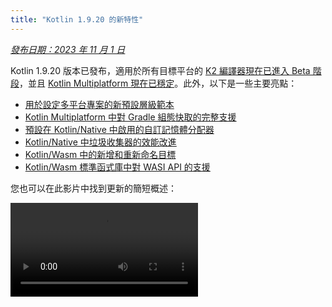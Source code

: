 ```yaml
---
title: "Kotlin 1.9.20 的新特性"
---
```

_[發布日期：2023 年 11 月 1 日](releases#release-details)_

Kotlin 1.9.20 版本已發布，適用於所有目標平台的 [K2 編譯器現在已進入 Beta 階段](#new-kotlin-k2-compiler-updates)，並且 [Kotlin Multiplatform 現在已穩定](#kotlin-multiplatform-is-stable)。此外，以下是一些主要亮點：

* [用於設定多平台專案的新預設層級範本](#template-for-configuring-multiplatform-projects)
* [Kotlin Multiplatform 中對 Gradle 組態快取的完整支援](#full-support-for-the-gradle-configuration-cache-in-kotlin-multiplatform)
* [預設在 Kotlin/Native 中啟用的自訂記憶體分配器](#custom-memory-allocator-enabled-by-default)
* [Kotlin/Native 中垃圾收集器的效能改進](#performance-improvements-for-the-garbage-collector)
* [Kotlin/Wasm 中的新增和重新命名目標](#new-wasm-wasi-target-and-the-renaming-of-the-wasm-target-to-wasm-js)
* [Kotlin/Wasm 標準函式庫中對 WASI API 的支援](#support-for-the-wasi-api-in-the-standard-library)

您也可以在此影片中找到更新的簡短概述：

<video src="https://www.youtube.com/v/Ol_96CHKqg8" title="What's new in Kotlin 1.9.20"/>

## IDE 支援

支援 1.9.20 的 Kotlin 外掛程式可用於：

| IDE            | 支援的版本                               |
|----------------|----------------------------------------|
| IntelliJ IDEA  | 2023.1.x、2023.2.x、2023.x             |
| Android Studio | Hedgehog (2023.1.1)、Iguana (2023.2.1) |
:::note
從 IntelliJ IDEA 2023.3.x 和 Android Studio Iguana (2023.2.1) Canary 15 開始，Kotlin 外掛程式會自動
包含並更新。您只需更新專案中的 Kotlin 版本即可。

:::

## 新的 Kotlin K2 編譯器更新

JetBrains 的 Kotlin 團隊正在持續穩定新的 K2 編譯器，它將帶來重大的效能改進、
加速新語言功能的開發、統一 Kotlin 支援的所有平台，並為
多平台專案提供更好的架構。

K2 目前處於所有目標平台的 **Beta** 階段。[在發布部落格文章中閱讀更多內容](https://blog.jetbrains.com/kotlin/2023/11/kotlin-1-9-20-released/)

### 支援 Kotlin/Wasm

自此版本起，Kotlin/Wasm 支援新的 K2 編譯器。
[瞭解如何在您的專案中啟用它](#how-to-enable-the-kotlin-k2-compiler)。

### 使用 K2 預覽 kapt 編譯器外掛程式

:::note
kapt 編譯器外掛程式中對 K2 的支援是 [實驗性 (Experimental)](components-stability) 的。
需要選擇加入（請參閱以下詳細資訊），您應該僅將其用於評估目的。

在 1.9.20 中，您可以嘗試將 [kapt 編譯器外掛程式](kapt) 與 K2 編譯器搭配使用。
若要在您的專案中使用 K2 編譯器，請將下列選項新增至您的 `gradle.properties` 檔案：

```text
kotlin.experimental.tryK2=true
kapt.use.k2=true
```

或者，您可以依照下列步驟啟用 K2 for kapt：
1. 在您的 `build.gradle.kts` 檔案中，[將語言版本設定](gradle-compiler-options#example-of-setting-languageversion)為 `2.0`。
2. 在您的 `gradle.properties` 檔案中，新增 `kapt.use.k2=true`。

如果您在使用 kapt 與 K2 編譯器時遇到任何問題，請將其回報給我們的
[問題追蹤器](http://kotl.in/issue)。

### 如何啟用 Kotlin K2 編譯器

#### 在 Gradle 中啟用 K2

若要啟用和測試 Kotlin K2 編譯器，請使用具有下列編譯器選項的新語言版本：

```bash
-language-version 2.0
```

您可以在您的 `build.gradle.kts` 檔案中指定它：

```kotlin
kotlin {
    sourceSets.all {
        languageSettings {
            languageVersion = "2.0"
        }
    }
}
```

#### 在 Maven 中啟用 K2

若要啟用和測試 Kotlin K2 編譯器，請更新您的 `pom.xml` 檔案的 `<project/>` 區段：

```xml
<properties>
    <kotlin.compiler.languageVersion>2.0</kotlin.compiler.languageVersion>
</properties>
```

#### 在 IntelliJ IDEA 中啟用 K2

若要在 IntelliJ IDEA 中啟用和測試 Kotlin K2 編譯器，請前往 **Settings** | **Build, Execution, Deployment** |
**Compiler** | **Kotlin Compiler** 並將 **Language Version** 欄位更新為 `2.0 (experimental)`。

### 提供您對新的 K2 編譯器的意見反應

我們將感謝您的任何意見反應！

* 在 Kotlin 上直接向 K2 開發人員提供您的意見反應
  Slack – [取得邀請](https://surveys.jetbrains.com/s3/kotlin-slack-sign-up?_gl=1*ju6cbn*_ga*MTA3MTk5NDkzMC4xNjQ2MDY3MDU4*_ga_9J976DJZ68*MTY1ODMzNzA3OS4xMDAuMS4xNjU4MzQwODEwLjYw)
  並加入 [#k2-early-adopters](https://kotlinlang.slack.com/archives/C03PK0PE257) 頻道。
* 回報您在使用新的 K2 編譯器時遇到的任何問題
  在 [我們的問題追蹤器](https://kotl.in/issue) 上。
* [啟用傳送使用統計資料選項](https://www.jetbrains.com/help/idea/settings-usage-statistics.html) 以
  允許 JetBrains 收集有關 K2 使用情況的匿名資料。

## Kotlin/JVM

從 1.9.20 版開始，編譯器可以產生包含 Java 21 位元組碼的類別。

## Kotlin/Native

Kotlin 1.9.20 包含一個具有預設啟用的新記憶體分配器的 Stable 記憶體管理器、垃圾收集器的效能改進和其他更新：

* [預設啟用的自訂記憶體分配器](#custom-memory-allocator-enabled-by-default)
* [垃圾收集器的效能改進](#performance-improvements-for-the-garbage-collector)
* [`klib` 構件的增量編譯](#incremental-compilation-of-klib-artifacts)
* [管理函式庫連結問題](#managing-library-linkage-issues)
* [類別建構函式呼叫時的伴生物件初始化](#companion-object-initialization-on-class-constructor-calls)
* [所有 cinterop 宣告都需要選擇加入](#opt-in-requirement-for-all-cinterop-declarations)
* [連結器錯誤的自訂訊息](#custom-message-for-linker-errors)
* [移除舊版記憶體管理器](#removal-of-the-legacy-memory-manager)
* [變更我們的目標層級原則](#change-to-our-target-tiers-policy)

### 預設啟用的自訂記憶體分配器

Kotlin 1.9.20 隨附預設啟用的新記憶體分配器。它旨在取代先前的預設分配器
`mimaloc`，以使垃圾收集更有效率並改善 [Kotlin/Native 記憶體管理器](native-memory-manager) 的執行時間效能。

新的自訂分配器將系統記憶體劃分為頁面，允許依序獨立清除。
每個分配都會成為頁面內的記憶體區塊，且頁面會追蹤區塊大小。
不同的頁面類型會針對各種分配大小進行最佳化。
記憶體區塊的連續排列可確保有效率地反覆運算所有已分配的區塊。

當執行緒分配記憶體時，它會根據分配大小搜尋合適的頁面。
執行緒會維護一組適用於不同大小類別的頁面。
通常，給定大小的目前頁面可以容納分配。
如果沒有，執行緒會從共用分配空間要求不同的頁面。
此頁面可能已可用、需要清除或必須先建立。

新的分配器允許同時存在多個獨立的分配空間，
這將使 Kotlin 團隊能夠試驗不同的頁面配置，以進一步改善效能。

#### 如何啟用自訂記憶體分配器

從 Kotlin 1.9.20 開始，新的記憶體分配器是預設值。不需要額外的設定。

如果您遇到高記憶體消耗，您可以使用 Gradle 建置指令碼中的 `-Xallocator=mimalloc` 切換回 `mimaloc` 或系統分配器
或 `-Xallocator=std`。請在 [YouTrack](https://kotl.in/issue) 中報告此類問題，以協助
我們改善新的記憶體分配器。

如需新分配器設計的技術詳細資訊，請參閱此 [README](https://github.com/JetBrains/kotlin/blob/master/kotlin-native/runtime/src/alloc/custom/README)。

### 垃圾收集器的效能改進

Kotlin 團隊持續改善新的 Kotlin/Native 記憶體管理器的效能和穩定性。
此版本對垃圾收集器 (GC) 進行了許多重大變更，包括以下 1.9.20 亮點：

* [](#full-parallel-mark-to-reduce-the-pause-time-for-the-gc)
* [](#tracking-memory-in-big-chunks-to-improve-the-allocation-performance)

#### 完整平行標記以減少 GC 的暫停時間

先前，預設垃圾收集器僅執行部分平行標記。當 mutator 執行緒暫停時，
它會從自己的根目錄標記 GC 的開始，例如執行緒本機變數和呼叫堆疊。
同時，單獨的 GC 執行緒負責從全域根目錄以及所有 mutator 的根目錄標記開始，
這些 mutator 正在主動執行原生程式碼，因此未暫停。

此方法在全域物件數量有限且 mutator 執行緒花費
大量時間處於可執行狀態執行 Kotlin 程式碼時運作良好。但是，對於典型的 iOS 應用程式而言，情況並非如此。

現在，GC 使用完整的平行標記，將暫停的 mutator、GC 執行緒和選用的標記執行緒組合起來以處理
標記佇列。依預設，標記程序由以下項目執行：

* 已暫停的 mutator。它們不是處理自己的根目錄，然後在未主動執行程式碼時閒置，而是有助於
整個標記程序。
* GC 執行緒。這可確保至少有一個執行緒會執行標記。

這種新方法使標記程序更有效率，從而減少了 GC 的暫停時間。

#### 以大區塊追蹤記憶體以改善分配效能

先前，GC 排程器會個別追蹤每個物件的分配。但是，無論是新的預設自訂
分配器還是 `mimalloc` 記憶體分配器，都不會為每個物件分配單獨的儲存空間；它們會同時為多個物件分配大的區域。

在 Kotlin 1.9.20 中，GC 會追蹤區域而不是個別物件。這透過減少
在每次分配時執行的任務數量來加速小型物件的分配，因此有助於最大限度地減少垃圾收集器的記憶體使用量。

### klib 構件的增量編譯

此功能是 [實驗性 (Experimental)](components-stability#stability-levels-explained) 的。
它可能會隨時遭到捨棄或變更。需要選擇加入（請參閱以下詳細資訊）。
僅將其用於評估目的。我們將感謝您在 [YouTrack](https://kotl.in/issue) 中提供關於它的意見反應。

Kotlin 1.9.20 為 Kotlin/Native 引入了一種新的編譯時間最佳化。
現在可以部分增量編譯 `klib` 構件到原生程式碼中。

在偵錯模式下將 Kotlin 原始程式碼編譯為原生二進位檔時，編譯會經歷兩個階段：

1. 原始程式碼會編譯為 `klib` 構件。
2. `klib` 構件以及相依性會編譯為二進位檔。

為了最佳化第二階段的編譯時間，該團隊已經為相依性實作了編譯器快取。
它們只會編譯為原生程式碼一次，且每次編譯二進位檔時都會重複使用結果。
但是，從專案來源建置的 `klib` 構件始終會在每次專案變更時完全重新編譯為原生程式碼。

透過新的增量編譯，如果專案模組變更僅導致將原始程式碼部分重新編譯為
`klib` 構件，則只有一部分 `klib` 會進一步重新編譯為二進位檔。

若要啟用增量編譯，請將下列選項新增至您的 `gradle.properties` 檔案：

```none
kotlin.incremental.native=true
```

如果您遇到任何問題，請將此類案例回報給 [YouTrack](https://kotl.in/issue)。

### 管理函式庫連結問題

此版本改善了 Kotlin/Native 編譯器處理 Kotlin 函式庫中連結問題的方式。錯誤訊息現在
包括更多可讀的宣告，因為它們使用簽章名稱而不是雜湊，從而協助您更輕鬆地找到並修正問題。以下是一個範例：

```text
No function found for symbol 'org.samples/MyClass.removedFunction|removedFunction(kotlin.Int;kotlin.String){}[0]'
```
Kotlin/Native 編譯器會偵測協力廠商 Kotlin 函式庫之間的連結問題，並在執行時間報告錯誤。
如果一個協力廠商 Kotlin 函式庫的作者對另一個協力廠商 Kotlin 函式庫使用的實驗性
API 進行不相容的變更，您可能會遇到此類問題。

從 Kotlin 1.9.20 開始，編譯器依預設會以靜默模式偵測連結問題。您可以在您的專案中調整此設定：

* 如果您想要在您的編譯記錄中記錄這些問題，請使用 `-Xpartial-linkage-loglevel=WARNING` 編譯器選項啟用警告。
* 也可以使用 `-Xpartial-linkage-loglevel=ERROR` 將報告的警告的嚴重性提高到編譯錯誤。
在這種情況下，編譯會失敗，且您會在編譯記錄中取得所有錯誤。使用此選項可更仔細地檢查連結問題。

```kotlin
// 在 Gradle 建置檔案中傳遞編譯器選項的範例：
kotlin {
    macosX64("native") {
        binaries.executable()

        compilations.configureEach {
            compilerOptions.configure {
                // 若要將連結問題報告為警告：
                freeCompilerArgs.add("-Xpartial-linkage-loglevel=WARNING")

                // 若要將連結警告提高到錯誤：
                freeCompilerArgs.add("-Xpartial-linkage-loglevel=ERROR")
            }
        }
    }
}
```

如果您遇到此功能的非預期問題，您隨時可以使用
`-Xpartial-linkage=disable` 編譯器選項選擇退出。請隨時將此類案例回報給 [我們的問題追蹤器](https://kotl.in/issue)。

### 類別建構函式呼叫時的伴生物件初始化

從 Kotlin 1.9.20 開始，Kotlin/Native 後端會在類別建構函式中呼叫伴生物件的靜態初始化子：

```kotlin
class Greeting {
    companion object {
        init {
            print("Hello, Kotlin!") 
        }
    }
}

fun main() {
    val start = Greeting() // Prints "Hello, Kotlin!"
}
```

現在，此行為與 Kotlin/JVM 統一，其中伴生物件會在載入（解析）與 Java 靜態初始化子語意相符的對應類別時初始化。

現在，此功能的實作在平台之間更加一致，因此在 Kotlin
Multiplatform 專案中共用程式碼變得更容易。

### 所有 cinterop 宣告都需要選擇加入

從 Kotlin 1.9.20 開始，所有由 `cinterop` 工具從 C 和 Objective-C 函式庫（如
libcurl 和 libxml）產生的 Kotlin 宣告都標記有 `@ExperimentalForeignApi`。如果缺少選擇加入註解，您的程式碼將無法編譯。

此需求反映了匯入 C
和 Objective-C 函式庫的 [實驗性 (Experimental)](components-stability#stability-levels-explained) 狀態。我們建議您將其使用限制在專案中的特定區域。一旦我們開始穩定匯入，這將使您的移轉更容易。

至於隨 Kotlin/Native 提供的原生平台函式庫（如 Foundation、UIKit 和 POSIX），只有其中一些
API 需要使用 `@ExperimentalForeignApi` 選擇加入。在這種情況下，您會收到包含選擇加入需求的警告。

:::

### 連結器錯誤的自訂訊息

如果您是函式庫作者，您現在可以使用自訂訊息來協助您的使用者解決連結器錯誤。

如果您的 Kotlin 函式庫相依於 C 或 Objective-C 函式庫，例如，使用 [CocoaPods 整合](native-cocoapods)，
其使用者需要在機器本機上擁有這些相依函式庫，或在專案建置指令碼中明確設定它們。
如果不是這種情況，使用者過去會收到令人困惑的「找不到 Framework」訊息。

您現在可以在編譯失敗訊息中提供特定指示或連結。若要執行此操作，請將 `-Xuser-setup-hint`
編譯器選項傳遞給 `cinterop`，或將 `userSetupHint=message` 屬性新增至您的 `.def` 檔案。

### 移除舊版記憶體管理器

[新的記憶體管理器](native-memory-manager) 在 Kotlin 1.6.20 中引入，並在 1.7.20 中成為預設值。
自那時起，它一直在接收進一步的更新和效能改善，並且已變得穩定。

現在是完成淘汰週期並移除舊版記憶體管理器的時機。如果您仍在使用它，請從您的 `gradle.properties` 中移除
`kotlin.native.binary.memoryModel=strict` 選項，並遵循我們的 [移轉指南](native-migration-guide)
進行必要的變更。

### 變更我們的目標層級原則

我們已決定升級 [第 1 層支援](native-target-support#tier-1) 的需求。Kotlin 團隊現在
承諾為符合第 1 層資格的目標提供編譯器版本之間的來源和二進位相容性。它們
還必須定期使用 CI 工具進行測試，才能編譯和執行。目前，第 1 層包含以下 macOS 主機的目標：

* `macosX64`
* `macosArm64`
* `iosSimulatorArm64`
* `iosX64`

在 Kotlin 1.9.20 中，我們也移除了一些先前已淘汰的目標，即：

* `iosArm32`
* `watchosX86`
* `wasm32`
* `mingwX86`
* `linuxMips32`
* `linuxMipsel32`

請參閱目前 [支援的目標](native-target-support) 的完整清單。

## Kotlin Multiplatform

Kotlin 1.9.20 著重於 Kotlin Multiplatform 的穩定化，並透過新的專案精靈和其他值得注意的功能，在改善開發人員體驗方面邁出了新的一步：

* [Kotlin Multiplatform 已穩定](#kotlin-multiplatform-is-stable)
* [用於設定多平台專案的範本](#template-for-configuring-multiplatform-projects)
* [新的專案精靈](#new-project-wizard)
* [對 Gradle 組態快取的完整支援](#full-support-for-the-gradle-configuration-cache-in-kotlin-multiplatform)
* [更輕鬆地在 Gradle 中設定新的標準函式庫版本](#easier-configuration-of-new-standard-library-versions-in-gradle)
* [對協力廠商 cinterop 函式庫的預設支援](#default-support-for-third-party-cinterop-libraries)
* [在 Compose Multiplatform 專案中支援 Kotlin/Native 編譯快取](#support-for-kotlin-native-compilation-caches-in-compose-multiplatform-projects)
* [相容性指南](#compatibility-guidelines)

### Kotlin Multiplatform 已穩定

1.9.20 版本標誌著 Kotlin 演進中的一個重要里程碑：[Kotlin Multiplatform](multiplatform-intro) 終於
變得穩定。這表示該技術在您的專案中可以安全使用，並且 100% 準備好投入生產。它也
表示 Kotlin Multiplatform 的進一步開發將根據我們嚴格的 [向後相容性規則](https://kotlinfoundation.org/language-committee-guidelines/) 繼續進行。

請注意，Kotlin Multiplatform 的一些進階功能仍在發展中。使用它們時，您會收到一個警告，描述
您目前使用的功能的穩定性狀態。在使用 IntelliJ IDEA 中的任何實驗性功能之前，
您需要在 **Settings** | **Advanced Settings** | **Kotlin** | **Experimental Multiplatform** 中明確啟用它。

* 造訪 [Kotlin 部落格](https://blog.jetbrains.com/kotlin/2023/11/kotlin-multiplatform-stable/)，以瞭解關於 Kotlin Multiplatform 穩定化和未來計畫的更多資訊。
* 查看 [Multiplatform 相容性指南](multiplatform-compatibility-guide)，以瞭解在穩定化過程中進行了哪些重大變更。
* 閱讀關於 [預期和實際宣告機制](multiplatform-expect-actual)，這是 Kotlin Multiplatform 的一個重要部分，也在此版本中部分穩定。

### 用於設定多平台專案的範本

從 Kotlin 1.9.20 開始，Kotlin Gradle 外掛程式會自動為熱門的多平台情境建立共用的來源集合。
如果您的專案設定是其中之一，則您不需要手動設定來源集合層級。
只需明確指定您的專案所需的目標即可。

由於預設層級範本（Kotlin Gradle 外掛程式的一項新功能），設定現在更容易。
它是內建於外掛程式中的來源集合層級的預先定義範本。
它包含 Kotlin 自動為您宣告的目標建立的中繼來源集合。
[請參閱完整範本](#see-the-full-hierarchy-template)。

#### 更輕鬆地建立您的專案

考慮一個以 Android 和 iPhone 裝置為目標，並且在 Apple silicon MacBook 上開發的多平台專案。
比較此專案在不同 Kotlin 版本之間的設定方式：
<table>
<tr>
<td>
Kotlin 1.9.0 及更早版本（標準設定）
</td>
<td>
Kotlin 1.9.20
</td>
</tr>
<tr>
<td>

```kotlin
kotlin {
    androidTarget()
    iosArm64()
    iosSimulatorArm64()

    sourceSets {
        val commonMain by getting

        val iosMain by creating {
            dependsOn(commonMain)
        }

        val iosArm64Main by getting {
            dependsOn(iosMain)
        }

        val iosSimulatorArm64Main by getting {
            dependsOn(iosMain)
        }
    }
}
```
</td>
<td>

```kotlin
kotlin {
    androidTarget()
    iosArm64()
    iosSimulatorArm64()

    // iosMain 來源集合會自動建立
}
```
</td>
</tr>
</table>

請注意，使用預設層級範本如何大大減少了設定您的專案所需的樣板程式碼數量。

當您在您的程式碼中宣告 `androidTarget`、`iosArm64` 和 `iosSimulatorArm64` 目標時，Kotlin Gradle 外掛程式會從範本中找到
合適的共用來源集合，並為您建立它們。產生的層級如下所示：

<img src="/img/default-hierarchy-example.svg" alt="正在使用中的預設目標層級的範例" width="350" style={{verticalAlign: 'middle'}}/>

綠色來源集合實際上已建立並包含在專案中，而來自預設範本的灰色來源集合則會被忽略。

#### 使用來源集合的完成功能

為了更容易地使用已建立的專案結構，IntelliJ IDEA 現在為使用預設層級範本建立的來源集合提供完成功能：

<img src="/img/multiplatform-hierarchy-completion.animated.gif" alt="來源集合名稱的 IDE 完成功能" width="350" preview-src="multiplatform-hierarchy-completion.png"/>

如果您嘗試存取不存在的來源集合，因為您尚未宣告相應的目標，Kotlin 也會向您發出警告。
在下面的範例中，沒有 JVM 目標（只有 `androidTarget`，它並不相同）。但讓我們嘗試使用 `jvmMain` 來源集合
，看看會發生什麼事：

```kotlin
kotlin {
    androidTarget()
    iosArm64()
    iosSimulatorArm64()

    sourceSets {
        jvmMain {
        }
    }
}
```

在這種情況下，Kotlin 會在建置記錄中報告警告：

```none
w: Accessed 'source set jvmMain' without registering the jvm target:
  kotlin {
      jvm() /* `<-` register the 'jvm' target */

      sourceSets.jvmMain.dependencies {

      }
  }
```

#### 設定目標層級

從 Kotlin 1.9.20 開始，預設層級範本會自動啟用。在大多數情況下，不需要額外的設定。

但是，如果您正在移轉 1.9.20 之前建立的現有專案，如果您之前已手動引入中繼來源與 `dependsOn()`
呼叫，您可能會遇到警告。若要解決此問題，請執行下列動作：

* 如果您的中繼來源集合目前由預設層級範本涵蓋，請移除所有手動 `dependsOn()`
  呼叫以及使用 `by creating` 建構建立的來源集合。

  若要檢查所有預設來源集合的清單，請參閱 [完整層級範本](#see-the-full-hierarchy-template)。

* 如果您想要具有預設層級範本未提供的其他來源集合，例如，在 macOS 和 JVM 目標之間共用程式碼的來源集合，
  請透過使用 `applyDefaultHierarchyTemplate()` 明確地重新套用範本來調整層級
  ，並像往常一樣使用 `dependsOn()` 手動設定其他來源集合：

  ```kotlin
  kotlin {
      jvm()
      macosArm64()
      iosArm64()
      iosSimulatorArm64()

      // 明確套用預設層級。它將建立，例如，iosMain 來源集合：
      applyDefaultHierarchyTemplate()

      sourceSets {
          // 建立其他 jvmAndMacos 來源集合
          val jvmAndMacos by creating {
              dependsOn(commonMain.get())
          }

          macosArm64Main.get().dependsOn(jvmAndMacos)
          jvmMain.get().dependsOn(jvmAndMacos)
      }
  }
  ```

* 如果您的專案中已經存在與範本產生的來源集合具有完全相同的名稱的來源集合
  ，但這些來源集合是在不同的目標集合之間共用的，則目前無法修改
  範本來源集合之間的預設 `dependsOn` 關係。

  您可以在預設層級範本中，或在手動建立的範本中，找到適用於您目的的其他來源集合。另一種方法是完全選擇退出範本。

  若要選擇退出，請將 `kotlin.mpp.applyDefaultHierarchyTemplate=false` 新增至您的 `gradle.properties`，並手動設定所有其他
  來源集合。

  我們目前正在開發一個用於建立您自己的層級範本的 API，以簡化此類案例中的設定程序。

#### 請參閱完整層級範本

當您宣告您的專案編譯成的目標時，
外掛程式會從範本中相應地挑選共用的來源集合，並在您的專案中建立它們。

<img src="/img/full-template-hierarchy.svg" alt="預設層級範本" style={{verticalAlign: 'middle'}}/>
:::note
此範例僅顯示專案的生產部分，省略了 `Main` 字尾
（例如，使用 `common` 而不是 `commonMain`）。但是，對於 `*Test` 來源，一切都是相同的。

### 新的專案精靈

JetBrains 團隊正在引入一種建立跨平台專案的新方式 – [Kotlin Multiplatform 網頁精靈](https://kmp.jetbrains.com)。

此新的 Kotlin Multiplatform 精靈的第一個實作涵蓋了最熱門的 Kotlin Multiplatform
用例。它整合了關於先前專案範本的所有意見反應，並使架構盡可能健全和
可靠。

新的精靈具有分散式架構，允許我們擁有統一的後端和
不同的前端，而網頁版本是第一步。我們正在考慮在未來實作 IDE 版本和
建立命令列工具。在網頁上，您始終會取得最新版本的精靈，而在
IDE 中，您需要等待下一個版本。

使用新的精靈，專案設定比以往任何時候都容易。您可以透過
選擇行動裝置、伺服器和桌面開發的目標平台來根據您的需求量身定制您的專案。我們也計畫在未來的版本中新增網頁開發。

<img src="/img/multiplatform-web-wizard.png" alt="Multiplatform 網頁精靈" width="400"/>

新的專案精靈現在是使用 Kotlin 建立跨平台專案的慣用方式。自 1.9.20 以來，Kotlin
外掛程式不再在 IntelliJ IDEA 中提供 **Kotlin Multiplatform** 專案精靈。

新的精靈將引導您輕鬆完成初始設定，使入門流程更加順暢。
如果您遇到任何問題，請將其回報給 [YouTrack](https://kotl.in/issue)，以協助我們改善您使用
精靈的體驗。

<a href="https://kmp.jetbrains.com">
   <img src="/img/multiplatform-create-project-button.png" alt="建立專案" />
</a>

### Kotlin Multiplatform 中對 Gradle 組態快取的完整支援

先前，我們引入了 Gradle 組態
快取的 [預覽](whatsnew19#preview-of-the-gradle-configuration-cache)，該快取適用於 Kotlin 多平台函式庫。透過 1.9.20，Kotlin Multiplatform 外掛程式更進一步。

它現在支援 [Kotlin CocoaPods Gradle 外掛程式](native-cocoapods-dsl-reference) 中的 Gradle 組態快取，
以及 Xcode 建置所需的整合任務，例如 `embedAndSignAppleFrameworkForXcode`。

現在，所有多平台專案都可以利用改善的建置時間。
Gradle 組態快取透過重複使用後續建置的組態階段的結果來加速建置程序。
如需更多詳細資訊和設定指示，請參閱 [Gradle 文件](https://docs.gradle.org/current/userguide/configuration_cache.html#config_cache:usage)。

### 更輕鬆地在 Gradle 中設定新的標準函式庫版本

當您建立多平台專案時，會自動將標準函式庫 (`stdlib`) 的相依性新增至每個
來源集合。這是開始使用您的多平台專案的最簡單方式。

先前，如果您想要手動設定標準函式庫的相依性，您需要為
每個來源集合個別設定它。從 `kotlin-stdlib:1.9.20` 開始，您只需要在
`commonMain` 根來源集合中設定相依性 **一次**：
<table>
<tr>
<td>
標準函式庫版本 1.9.10 及更早版本
</td>
<td>
標準函式庫版本 1.9.20
</td>
</tr>
<tr>
<td>

```kotlin
kotlin {
    sourceSets {
        // 用於通用來源集合
        val commonMain by getting {
            dependencies {
                implementation("org.jetbrains.kotlin:kotlin-stdlib-common:1.9.10")
            }
        }

        // 用於 JVM 來源集合
        val jvmMain by getting {
            dependencies {
                implementation("org.jetbrains.kotlin:kotlin-stdlib:1.9.10")
            }
        }

        // 用於 JS 來源集合
        val jsMain by getting {
            dependencies {
                implementation("org.jetbrains.kotlin:kotlin-stdlib-js:1.9.10")
            }
        }
    }
}
```
</td>
<td>

```kotlin
kotlin {
    sourceSets {
        commonMain {
            dependencies {
                implementation("org.jetbrains.kotlin:kotlin-stdlib:1.9.20")
            }
        }
    }
}
```
</td>
</tr>
</table>

此變更是透過在標準函式庫的 Gradle 中繼資料中包含新資訊來實現的。這允許
Gradle 自動解析其他來源集合的正確標準函式庫構件。

### 對協力廠商 cinterop 函式庫的預設支援

Kotlin 1.9.20 新增了對具有
[Kotlin CocoaPods Gradle](native-cocoapods) 外掛程式的所有專案中的所有 cinterop 相依性的預設支援（而不是透過選擇加入的支援）。

這表示您現在可以共用更多原生程式碼，而不受限於平台特定相依性。例如，您可以將
[Pod 函式庫的相依性](native-cocoapods-libraries) 新增至 `iosMain` 共用來源集合。

先前，這僅適用於 Kotlin/Native
發行版隨附的 [平台特定函式庫](native-platform-libs)（如 Foundation、UIKit 和 POSIX）。預設情況下，現在所有協力廠商 Pod 函式庫都可以在共用來源集合中使用。您不再需要指定單獨的 Gradle 屬性來支援它們。

### 在 Compose Multiplatform 專案中支援 Kotlin/Native 編譯快取

此版本解決了與 Compose Multiplatform 編譯器外掛程式的相容性問題，該問題主要影響
iOS 的 Compose Multiplatform 專案。

若要解決此問題，您必須使用 `kotlin.native.cacheKind=none` Gradle 屬性來停用快取。但是，這種
解決方案帶來了效能成本：它減慢了編譯時間，因為快取在 Kotlin/Native 編譯器中不起作用。

現在問題已解決，您可以從您的 `gradle.properties` 檔案中移除 `kotlin.native.cacheKind=none`，並享受
您的 Compose Multiplatform 專案中改善的編譯時間。

如需關於改善編譯時間的更多秘訣，請參閱 [Kotlin/Native 文件](native-improving-compilation-time)。

### 相容性指南

設定您的專